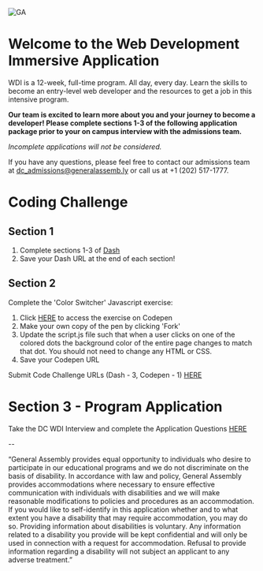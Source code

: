 ![GA](/images/galogo.png)

# Welcome to the Web Development Immersive Application

WDI is a 12-week, full-time program. All day, every day. Learn the skills to become an entry-level web developer and the resources to get a job in this intensive program. 

**Our team is excited to learn more about you and your journey to become a developer! Please complete sections 1-3 of the following application package prior to your on campus interview with the admissions team.**

*Incomplete applications will not be considered.*

If you have any questions, please feel free to contact our admissions team at [dc_admissions@generalassemb.ly](mailto:dc_admissions@generalassemb.ly) or call us at +1 (202) 517-1777.

# Coding Challenge

## Section 1

1. Complete sections 1-3 of
 <a href="https://dash.generalassemb.ly/" target="_blank">Dash</a>
2. Save your Dash URL at the end of each section!

## Section 2

Complete the 'Color Switcher' Javascript exercise:

1. Click <a href="http://codepen.io/jonrojas13/pen/dGQrEy" target="_blank">HERE</a> to access the exercise on Codepen
2. Make your own copy of the pen by clicking 'Fork'
3. Update the script.js file such that when a user clicks on one of the colored dots the background color of the entire page changes to match that dot. You should not need to change any HTML or CSS.
4. Save your Codepen URL

Submit Code Challenge URLs (Dash - 3, Codepen - 1) [HERE](#)

# Section 3 - Program Application

Take the DC WDI Interview and complete the Application Questions [HERE](#)

--

“General Assembly provides equal opportunity to individuals who desire to participate in our educational programs and we do not discriminate on the basis of disability. In accordance with law and policy, General Assembly provides accommodations where necessary to ensure effective communication with individuals with disabilities and we will make reasonable modifications to policies and procedures as an accommodation. If you would like to self-identify in this application whether and to what extent you have a disability that may require accommodation, you may do so. Providing information about disabilities is voluntary. Any information related to a disability you provide will be kept confidential and will only be used in connection with a request for accommodation. Refusal to provide information regarding a disability will not subject an applicant to any adverse treatment.”
